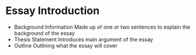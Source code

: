 # Essay Introduction
- Background Information
	Made up of one or two sentences to explain the background of the essay
- Thesis Statement
	Introduces main argument of the essay
- Outline
	Outlining what the essay will cover
